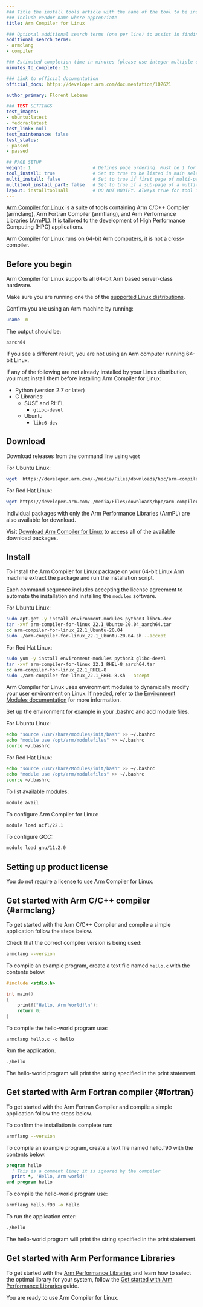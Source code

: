 ```yaml
---
### Title the install tools article with the name of the tool to be installed
### Include vendor name where appropriate
title: Arm Compiler for Linux

### Optional additional search terms (one per line) to assist in finding the article
additional_search_terms:
- armclang
- compiler

### Estimated completion time in minutes (please use integer multiple of 5)
minutes_to_complete: 15

### Link to official documentation
official_docs: https://developer.arm.com/documentation/102621

author_primary: Florent Lebeau

### TEST SETTINGS
test_images:
- ubuntu:latest
- fedora:latest
test_link: null
test_maintenance: false
test_status:
- passed
- passed

## PAGE SETUP
weight: 1                       # Defines page ordering. Must be 1 for first (or only) page.
tool_install: true              # Set to true to be listed in main selection page, else false
multi_install: false            # Set to true if first page of multi-page article, else false
multitool_install_part: false   # Set to true if a sub-page of a multi-page article, else false
layout: installtoolsall         # DO NOT MODIFY. Always true for tool install articles
---
```

[Arm Compiler for Linux](https://developer.arm.com/Tools%20and%20Software/Arm%20Compiler%20for%20Linux) is a suite of tools containing Arm C/C++ Compiler (armclang), Arm Fortran Compiler (armflang), and Arm Performance Libraries (ArmPL). It is tailored to the development of High Performance Computing (HPC) applications.

Arm Compiler for Linux runs on 64-bit Arm computers, it is not a cross-compiler.

## Before you begin

Arm Compiler for Linux supports all 64-bit Arm based server-class hardware.

Make sure you are running one the of the [supported Linux distributions](https://developer.arm.com/Tools%20and%20Software/Arm%20Compiler%20for%20Linux#Supported-Devices).

Confirm you are using an Arm machine by running:

```bash
uname -m
```

The output should be:

```output
aarch64
```

If you see a different result, you are not using an Arm computer running 64-bit Linux.

If any of the following are not already installed by your Linux distribution, you must install them before installing Arm Compiler for Linux:

* Python (version 2.7 or later)
* C Libraries:
  - SUSE and RHEL
    - `glibc-devel`
  - Ubuntu
    - `libc6-dev`

## Download


Download releases from the command line using `wget`

For Ubuntu Linux:

```bash { target="ubuntu:latest" }
wget  https://developer.arm.com/-/media/Files/downloads/hpc/arm-compiler-for-linux/22-1/arm-compiler-for-linux_22.1_Ubuntu-20.04_aarch64.tar
```

For Red Hat Linux:

```bash { target="fedora:latest" }
wget https://developer.arm.com/-/media/Files/downloads/hpc/arm-compiler-for-linux/22-1/arm-compiler-for-linux_22.1_RHEL-8_aarch64.tar
```

Individual packages with only the Arm Performance Libraries (ArmPL) are also available for download.

Visit [Download Arm Compiler for Linux](https://developer.arm.com/downloads/-/arm-compiler-for-linux) to access all of the available download packages.


## Install

To install the Arm Compiler for Linux package on your 64-bit Linux Arm machine extract the package and run the installation script. 

Each command sequence includes accepting the license agreement to automate the installation and installing the `modules` software.


For Ubuntu Linux:

```bash { target="ubuntu:latest", env="DEBIAN_FRONTEND=noninteractive" }
sudo apt-get -y install environment-modules python3 libc6-dev
tar -xvf arm-compiler-for-linux_22.1_Ubuntu-20.04_aarch64.tar 
cd arm-compiler-for-linux_22.1_Ubuntu-20.04
sudo ./arm-compiler-for-linux_22.1_Ubuntu-20.04.sh --accept
```

For Red Hat Linux:

```bash { target="fedora:latest" }
sudo yum -y install environment-modules python3 glibc-devel
tar -xvf arm-compiler-for-linux_22.1_RHEL-8_aarch64.tar
cd arm-compiler-for-linux_22.1_RHEL-8
sudo ./arm-compiler-for-linux_22.1_RHEL-8.sh --accept
```

Arm Compiler for Linux uses environment modules to dynamically modify your user environment on Linux. If needed, refer to the [Environment Modules documentation](https://lmod.readthedocs.io/en/latest/#id) for more information.

Set up the environment for example in your .bashrc and add module files. 

For Ubuntu Linux:

```bash { target="ubuntu:latest" }
echo "source /usr/share/modules/init/bash" >> ~/.bashrc
echo "module use /opt/arm/modulefiles" >> ~/.bashrc
source ~/.bashrc
```

For Red Hat Linux:

```bash { target="fedora:latest" }
echo "source /usr/share/Modules/init/bash" >> ~/.bashrc
echo "module use /opt/arm/modulefiles" >> ~/.bashrc
source ~/.bashrc
```

To list available modules:

```bash { env_source="~/.bashrc" }
module avail
```

To configure Arm Compiler for Linux:

```bash { env_source="~/.bashrc" }
module load acfl/22.1
```

To configure GCC:

```bash { env_source="~/.bashrc" }
module load gnu/11.2.0
```

## Setting up product license

You do not require a license to use Arm Compiler for Linux.

## Get started with Arm C/C++ compiler {#armclang}

To get started with the Arm C/C++ Compiler and compile a simple application follow the steps below. 

Check that the correct compiler version is being used:
```bash { env_source="~/.bashrc", pre_cmd="module load acfl/22.1" }
armclang --version
```

To compile an example program, create a text file named `hello.c` with the contents below.

```C { file_name="hello.c" }
#include <stdio.h>

int main()
{
    printf("Hello, Arm World!\n");
    return 0;
}
```

To compile the hello-world program use:

```console { env_source="~/.bashrc", pre_cmd="module load acfl/22.1" }
armclang hello.c -o hello
```

Run the application.

```bash { env_source="~/.bashrc", pre_cmd="module load acfl/22.1" }
./hello
```

The hello-world program will print the string specified in the print statement.

## Get started with Arm Fortran compiler {#fortran}

To get started with the Arm Fortran Compiler and compile a simple application follow the steps below. 

To confirm the installation is complete run:

```bash { env_source="~/.bashrc", pre_cmd="module load acfl/22.1" }
armflang --version
```

To compile an example program, create a text file named hello.f90 with the contents below.

```fortran { file_name="hello.f90" }
program hello
  ! This is a comment line; it is ignored by the compiler
  print *, 'Hello, Arm world!'
end program hello
```

To compile the hello-world program use:

```bash { env_source="~/.bashrc", pre_cmd="module load acfl/22.1" }
armflang hello.f90 -o hello
```

To run the application enter:

```bash { env_source="~/.bashrc", pre_cmd="module load acfl/22.1" }
./hello
```

The hello-world program will print the string specified in the print statement.

## Get started with Arm Performance Libraries

To get started with the [Arm Performance Libraries](https://developer.arm.com/Tools%20and%20Software/Arm%20Performance%20Libraries) and learn how to select the optimal library for your system, follow the [Get started with Arm Performance Libraries](https://developer.arm.com/documentation/102574) guide.

You are ready to use Arm Compiler for Linux. 
